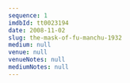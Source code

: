 ```yaml
---
sequence: 1
imdbId: tt0023194
date: 2008-11-02
slug: the-mask-of-fu-manchu-1932
medium: null
venue: null
venueNotes: null
mediumNotes: null
---
```


